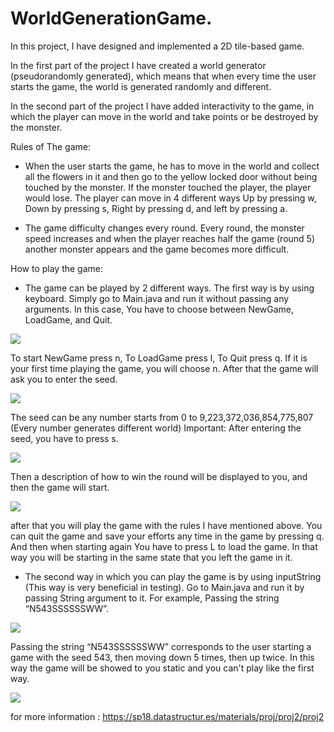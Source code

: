 # WorldGenerationGame.

In this project, I have designed and implemented a 2D tile-based game.

In the first part of the project I have created a world generator (pseudorandomly generated), which means that when every time the user starts the game, the world is 
generated randomly and different.

In the second part of the project I have added interactivity to the game, in which the player can move in the world and take points or be destroyed by the monster.

Rules of The game: 
- When the user starts the game, he has to move in the world and collect all the flowers in it and then go to the yellow locked door without being touched
 by the monster. If the monster touched the player, the player would lose. The player can move in 4 different ways Up by pressing w, Down by pressing s, Right by
 pressing d, and left by pressing a.

- The game difficulty changes every round. Every round, the monster speed increases and when the player reaches half the game (round 5) another monster appears
and the game becomes more difficult.

How to play the game:
- The game can be played by 2 different ways. The first way is by using keyboard. Simply go to Main.java and run it without passing any arguments. In this case,
You have to choose between NewGame, LoadGame, and Quit.

![](images/image1.PNG)

To start NewGame press n, To LoadGame press l, To Quit press q. If it is your first time playing the
game, you will choose n. After that the game will ask you to enter the seed.

![](images/image2.PNG)

The seed can be any number starts from 0 to 9,223,372,036,854,775,807 (Every number generates different world) Important: After entering the seed, you have to press s.

![](images/image3.PNG)

Then a description of how to win the round will be displayed to you, and then the game will start.

![](images/image5.PNG)

after that you will play the game with the rules I have mentioned above. You can quit the game and
save your efforts any time in the game by pressing q. And then when starting again You have to press L to load the game. In that way you will be starting in the same 
state that you left the game in it.

- The second way in which you can play the game is by using inputString (This way is very beneficial in testing). Go to Main.java and run it by passing String argument to it.
For example, Passing the string “N543SSSSSSWW”. 

![](images/image6.PNG)

Passing the string “N543SSSSSSWW” corresponds to the user starting a game with the seed 543, then moving down 5 times, then up twice. In this way the game will be showed to you static and you can't play like the first way.

![](images/image7.PNG)
 

 
 
for more information : https://sp18.datastructur.es/materials/proj/proj2/proj2

